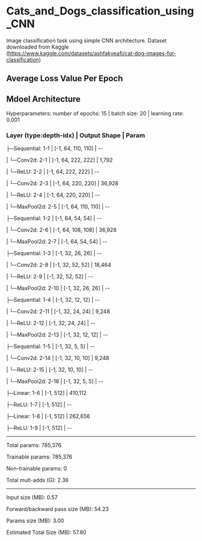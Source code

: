 # Cats_and_Dogs_classification_using_CNN
Image classification task using simple CNN architecture. 
Dataset downloaded from Kaggle (https://www.kaggle.com/datasets/ashfakyeafi/cat-dog-images-for-classification)

## Average Loss Value Per Epoch

## Mdoel Architecture
Hyperparameters: number of epochs: 15 | batch size: 20 | learning rate: 0.001

### Layer (type:depth-idx)        |          Output Shape          |    Param 

├─Sequential: 1-1             |          [-1, 64, 110, 110]    |    --

|    └─Conv2d: 2-1            |          [-1, 64, 222, 222]    |    1,792

|    └─ReLU: 2-2              |          [-1, 64, 222, 222]    |    --

|    └─Conv2d: 2-3            |          [-1, 64, 220, 220]    |    36,928

|    └─ReLU: 2-4              |          [-1, 64, 220, 220]    |    --

|    └─MaxPool2d: 2-5         |          [-1, 64, 110, 110]    |    --

├─Sequential: 1-2             |          [-1, 64, 54, 54]      |    --

|    └─Conv2d: 2-6            |          [-1, 64, 108, 108]    |    36,928

|    └─MaxPool2d: 2-7         |          [-1, 64, 54, 54]      |    --

├─Sequential: 1-3             |          [-1, 32, 26, 26]      |    --

|    └─Conv2d: 2-8            |          [-1, 32, 52, 52]      |    18,464

|    └─ReLU: 2-9              |          [-1, 32, 52, 52]      |    --

|    └─MaxPool2d: 2-10        |          [-1, 32, 26, 26]      |    --

├─Sequential: 1-4             |          [-1, 32, 12, 12]      |    --

|    └─Conv2d: 2-11           |          [-1, 32, 24, 24]      |    9,248

|    └─ReLU: 2-12             |          [-1, 32, 24, 24]      |    --

|    └─MaxPool2d: 2-13        |          [-1, 32, 12, 12]      |    --

├─Sequential: 1-5             |          [-1, 32, 5, 5]        |    --

|    └─Conv2d: 2-14           |          [-1, 32, 10, 10]      |    9,248

|    └─ReLU: 2-15             |          [-1, 32, 10, 10]      |    --

|    └─MaxPool2d: 2-16        |          [-1, 32, 5, 5]        |    --

├─Linear: 1-6                 |          [-1, 512]             |    410,112

├─ReLU: 1-7                   |          [-1, 512]             |    --

├─Linear: 1-8                 |          [-1, 512]             |    262,656

├─ReLU: 1-9                   |          [-1, 512]             |    --

-----------------------------------------------------------------------------

Total params: 785,376

Trainable params: 785,376

Non-trainable params: 0

Total mult-adds (G): 2.36

-----------------------------------------------------------------------------

Input size (MB): 0.57

Forward/backward pass size (MB): 54.23

Params size (MB): 3.00

Estimated Total Size (MB): 57.80

